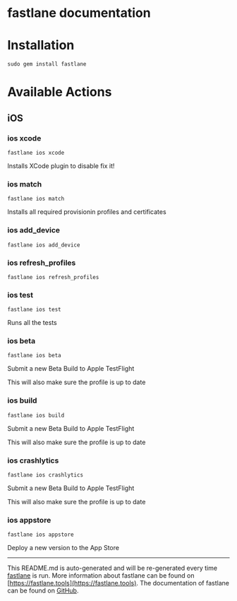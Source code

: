 fastlane documentation
================
# Installation
```
sudo gem install fastlane
```
# Available Actions
## iOS
### ios xcode
```
fastlane ios xcode
```
Installs XCode plugin to disable fix it!
### ios match
```
fastlane ios match
```
Installs all required provisionin profiles and certificates
### ios add_device
```
fastlane ios add_device
```

### ios refresh_profiles
```
fastlane ios refresh_profiles
```

### ios test
```
fastlane ios test
```
Runs all the tests
### ios beta
```
fastlane ios beta
```
Submit a new Beta Build to Apple TestFlight

This will also make sure the profile is up to date
### ios build
```
fastlane ios build
```
Submit a new Beta Build to Apple TestFlight

This will also make sure the profile is up to date
### ios crashlytics
```
fastlane ios crashlytics
```
Submit a new Beta Build to Apple TestFlight

This will also make sure the profile is up to date
### ios appstore
```
fastlane ios appstore
```
Deploy a new version to the App Store

----

This README.md is auto-generated and will be re-generated every time [fastlane](https://fastlane.tools) is run.
More information about fastlane can be found on [https://fastlane.tools](https://fastlane.tools).
The documentation of fastlane can be found on [GitHub](https://github.com/fastlane/fastlane/tree/master/fastlane).
